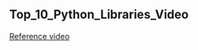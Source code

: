 ## Top_10_Python_Libraries_Video

[Reference video](https://drive.google.com/file/d/1KIcmx4v7yjf1HUD1NSfA3YuRU5MsylJD/view?usp=sharing)
